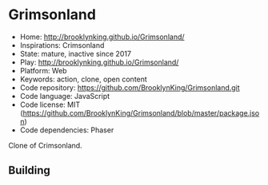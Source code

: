 # Grimsonland

- Home: http://brooklynking.github.io/Grimsonland/
- Inspirations: Crimsonland
- State: mature, inactive since 2017
- Play: http://brooklynking.github.io/Grimsonland/
- Platform: Web
- Keywords: action, clone, open content
- Code repository: https://github.com/BrooklynKing/Grimsonland.git
- Code language: JavaScript
- Code license: MIT (https://github.com/BrooklynKing/Grimsonland/blob/master/package.json)
- Code dependencies: Phaser

Clone of Crimsonland.

## Building
